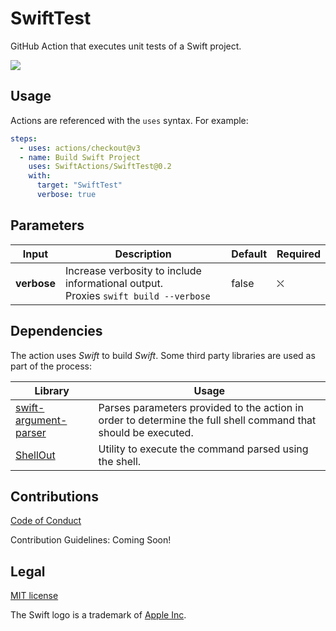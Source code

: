 # SwiftTest

GitHub Action that executes unit tests of a Swift project.

<a href="https://swift.org" rel="nofollow">
  <img src="https://img.shields.io/badge/Swift-5.7-orange.svg?style=flat&logo=swift" />
</a>

## Usage

Actions are referenced with the `uses` syntax. For example:

```yaml
steps:
  - uses: actions/checkout@v3
  - name: Build Swift Project
    uses: SwiftActions/SwiftTest@0.2
    with:
      target: "SwiftTest"
      verbose: true
```

## Parameters

| Input       | Description                                                                             | Default | Required |
| ----------- | --------------------------------------------------------------------------------------- | ------- | -------- |
| **verbose** | Increase verbosity to include informational output.<br/>Proxies `swift build --verbose` | false   | ⛌        |

## Dependencies

The action uses _Swift_ to build _Swift_. Some third party libraries are used as part of the process:

| Library                                                                 | Usage                                                                                                          |
| ----------------------------------------------------------------------- | -------------------------------------------------------------------------------------------------------------- |
| [swift-argument-parser](https://github.com/apple/swift-argument-parser) | Parses parameters provided to the action in order to determine the full shell command that should be executed. |
| [ShellOut](https://github.com/JohnSundell/ShellOut)                     | Utility to execute the command parsed using the shell.                                                         |

## Contributions

[Code of Conduct](https://github.com/SwiftActions/.github/blob/main/CODE_OF_CONDUCT.md)

Contribution Guidelines: Coming Soon!

## Legal

[MIT license](https://github.com/SwiftActions/.github/blob/main/LICENSE.md)

The Swift logo is a trademark of [Apple Inc](https://apple.com).
